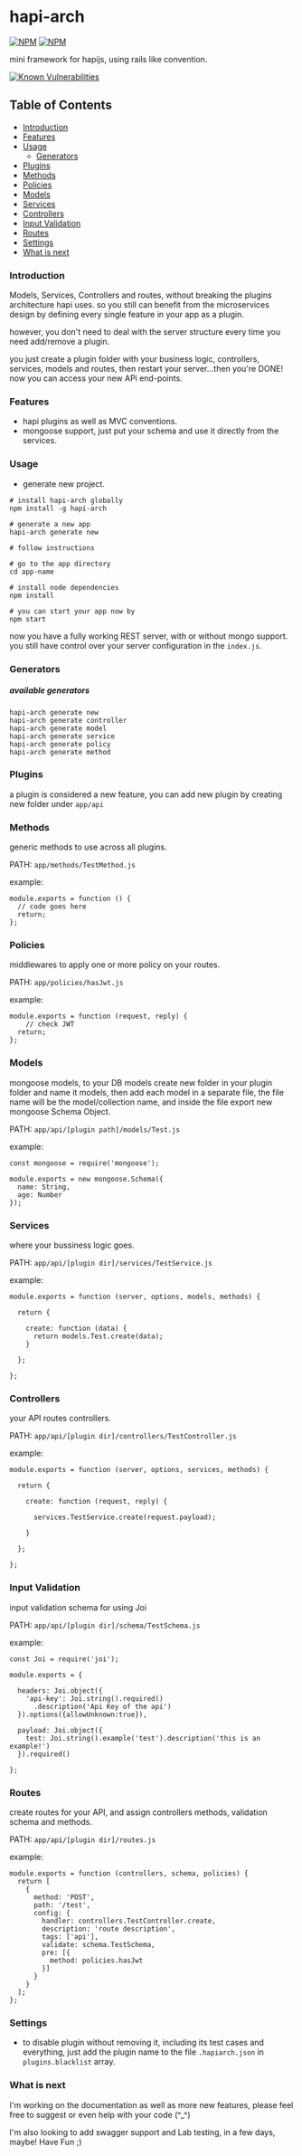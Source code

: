 # hapi-arch

[![NPM](https://nodei.co/npm/hapi-arch.png?downloads=true&downloadRank=true&stars=true)](https://nodei.co/npm/hapi-arch/) [![NPM](https://nodei.co/npm-dl/hapi-arch.png?height=3)](https://nodei.co/npm/hapi-arch/)

mini framework for hapijs, using rails like convention.

[![Known Vulnerabilities](https://snyk.io/test/npm/hapi-arch/badge.svg)](https://snyk.io/test/npm/hapi-arch)

## Table of Contents
* [Introduction](#introduction)
* [Features](#features)
* [Usage](#usage)
    * [Generators](#generators)
* [Plugins](#plugins)
* [Methods](#methods)
* [Policies](#policies)
* [Models](#models)
* [Services](#services)
* [Controllers](#controllers)
* [Input Validation](#input-validation)
* [Routes](#routes)
* [Settings](#settings)
* [What is next](#what-is-next)

### Introduction 
Models, Services, Controllers and routes, without breaking the plugins architecture hapi uses.
 so you still can benefit from the microservices design by defining every single feature in your app as a plugin.
 
 however, you don't need to deal with the server structure every time you need add/remove a plugin.
  
  you just create a plugin folder with your business logic, controllers, services, models and routes, then restart your server...then you're DONE! now you can access your new APi end-points.

### Features
  * hapi plugins as well as MVC conventions.
  * mongoose support, just put your schema and use it directly from the services. 
  
### Usage

* generate new project.

```
# install hapi-arch globally
npm install -g hapi-arch

# generate a new app
hapi-arch generate new

# follow instructions

# go to the app directory
cd app-name

# install node dependencies
npm install

# you can start your app now by
npm start
```

now you have a fully working REST server, with or without mongo support.
you still have control over your server configuration in the `index.js`.

### Generators

##### available generators
    
```   
hapi-arch generate new
hapi-arch generate controller
hapi-arch generate model
hapi-arch generate service
hapi-arch generate policy
hapi-arch generate method
```    

### Plugins
a plugin is considered a new feature, you can add new plugin by creating new folder under `app/api`
  
  
### Methods
generic methods to use across all plugins.

PATH: `app/methods/TestMethod.js`

example: 
```
module.exports = function () {
  // code goes here
  return;
};
```
  
### Policies
middlewares to apply one or more policy on your routes.

PATH: `app/policies/hasJwt.js`

example: 
```
module.exports = function (request, reply) {
    // check JWT
  return;
};
```
  
### Models
mongoose models, to your DB models create new folder in your plugin folder and name it models, then add each model in a separate file, the file name will be the model/collection name, and inside the file export new mongoose Schema Object.

PATH: `app/api/[plugin path]/models/Test.js`

example:
```
const mongoose = require('mongoose');

module.exports = new mongoose.Schema({
  name: String,
  age: Number 
});
``` 
  
### Services
where your bussiness logic goes.

PATH: `app/api/[plugin dir]/services/TestService.js`

example: 
```
module.exports = function (server, options, models, methods) {

  return {

    create: function (data) {
      return models.Test.create(data);
    }

  };

};
```
  
### Controllers
your API routes controllers.

PATH: `app/api/[plugin dir]/controllers/TestController.js`

example:
```
module.exports = function (server, options, services, methods) {

  return {

    create: function (request, reply) {

      services.TestService.create(request.payload);

    }

  };

};
```  
 
### Input Validation
input validation schema for using Joi

PATH: `app/api/[plugin dir]/schema/TestSchema.js`

example: 
```
const Joi = require('joi');

module.exports = {

  headers: Joi.object({
    'api-key': Joi.string().required()
      .description('Api Key of the api')
  }).options({allowUnknown:true}),

  payload: Joi.object({
    test: Joi.string().example('test').description('this is an example!')
  }).required()

};
```
  
### Routes
create routes for your API, and assign controllers methods, validation schema and methods.

PATH: `app/api/[plugin dir]/routes.js`

example: 
```
module.exports = function (controllers, schema, policies) {
  return [
    {
      method: 'POST',
      path: '/test',
      config: {
        handler: controllers.TestController.create,
        description: 'route description',
        tags: ['api'],
        validate: schema.TestSchema,
        pre: [{
          method: policies.hasJwt
        }]
      }
    }
  ];
};
```
  
### Settings
* to disable plugin without removing it, including its test cases and everything, just add the plugin name to the file ` .hapiarch.json ` in ` plugins.blacklist ` array.  

### What is next
I'm working on the documentation as well as more new features, please feel free to suggest or even help with your code (^_^)

I'm also looking to add swagger support and Lab testing, in a few days, maybe! 
Have Fun ;) 
